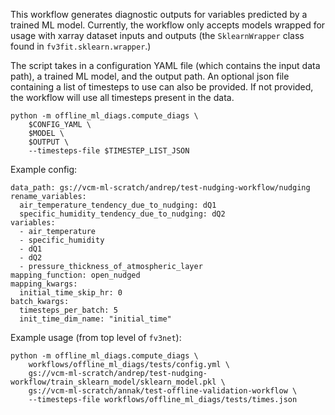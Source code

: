 This workflow generates diagnostic outputs for variables predicted by 
a trained ML model. Currently, the workflow only accepts models wrapped 
for usage with xarray dataset inputs and outputs (the `SklearnWrapper` class 
found in `fv3fit.sklearn.wrapper`.) 

The script takes in a configuration YAML file (which contains the input data path), 
a trained ML model, and the output path. An optional json file containing a list 
of timesteps to use can also be provided. If not provided, the workflow will use 
all timesteps present in the data.
```
python -m offline_ml_diags.compute_diags \
    $CONFIG_YAML \
    $MODEL \
    $OUTPUT \
    --timesteps-file $TIMESTEP_LIST_JSON
```

Example config:
```
data_path: gs://vcm-ml-scratch/andrep/test-nudging-workflow/nudging
rename_variables:
  air_temperature_tendency_due_to_nudging: dQ1
  specific_humidity_tendency_due_to_nudging: dQ2
variables:
  - air_temperature
  - specific_humidity
  - dQ1
  - dQ2
  - pressure_thickness_of_atmospheric_layer
mapping_function: open_nudged
mapping_kwargs:
  initial_time_skip_hr: 0
batch_kwargs:
  timesteps_per_batch: 5
  init_time_dim_name: "initial_time"
```


Example usage (from top level of `fv3net`): 
```
python -m offline_ml_diags.compute_diags \
    workflows/offline_ml_diags/tests/config.yml \
    gs://vcm-ml-scratch/andrep/test-nudging-workflow/train_sklearn_model/sklearn_model.pkl \
    gs://vcm-ml-scratch/annak/test-offline-validation-workflow \
    --timesteps-file workflows/offline_ml_diags/tests/times.json
```
